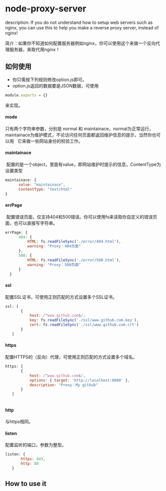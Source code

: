 # node-proxy-server

description: If you do not understand how to setup web servers such as nginx, you can use this to help you make a reverse proxy server, instead of nginx!

简介：如果你不知道如何配置服务器例如nginx，你可以使用这个来做一个反向代理服务器，来取代用nginx！

## 如何使用
* 你只需按下列规则修改option.js即可。
* option.js返回的数据要是JSON数据，可使用
```JavaScript 
module.exports = {} 
```
来实现。

#### mode
  只有两个字符串参数，分别是 normal 和 maintainace，normal为正常运行，maintainace为维护模式，不论访问任何页面都返回维护信息的提示，当然你也可以用   它来做一些网站身份的校验工作。
#### maintainace
  配置的是一个object，里面有value，即网站维护时提示的信息，ContentType为设置类型
  ```JavaScript 
  maintainace: {
        value: "maintainace",
        ContentType: "text/html"
  }
  ```
#### errPage
  配置错误页面，仅支持404和500错误。你可以使用fs来读取你自定义的错误页面，也可以直接写字符串。
  ```JavaScript 
  errPage: {
        404: {
            HTML: fs.readFileSync('./error/404.html'),
            warning: "Proxy：404页面"
        },
        500: {
            HTML: fs.readFileSync('./error/500.html'),
            warning: "Proxy：500页面"
        }
    }
  ```
#### ssl
 配置SSL证书，可使用正则匹配的方式设置多个SSL证书。
 ```JavaScript
 ssl: [
        {
            host: /^www.github.com$/,
            key: fs.readFileSync('./ssl/www.github.com.key'),
            cert: fs.readFileSync('./ssl/www.github.com.crt')
        }
    ]
 ```
 #### https
 配置HTTPS的（反向）代理，可使用正则匹配的方式设置多个域名。
 ```JavaScript
 https: [
        {
            host: /^www.github.com$/,
            options: { target: 'http://localhost:8080' },
            description: "Proxy：My github"
        }
    ]
    
 ```
 #### http
 与https相同。
 #### listen
 配置监听的端口，参数为整型。
 ```JavaScript
 listen: {
        https: 443,
        http: 80
    }
 ```
 
## How to use it
